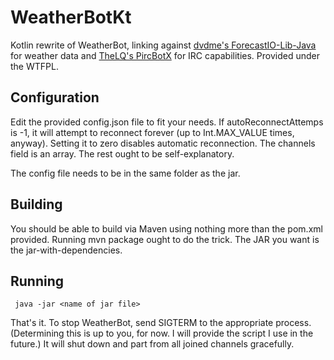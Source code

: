 # WeatherBotKt
Kotlin rewrite of WeatherBot, linking against [dvdme's ForecastIO-Lib-Java](https://github.com/dvdme/forecastio-lib-java "ForecastIO-Lib-Java") for weather data and [TheLQ's PircBotX](https://github.com/TheLQ/pircbotx "PircBotX") for IRC capabilities. Provided under the WTFPL.

## Configuration
Edit the provided config.json file to fit your needs. If autoReconnectAttemps is -1, it will attempt to reconnect forever (up to Int.MAX_VALUE times, anyway). Setting it to zero disables automatic reconnection. The channels field is an array. The rest ought to be self-explanatory.

The config file needs to be in the same folder as the jar.

## Building
You should be able to build via Maven using nothing more than the pom.xml provided. Running mvn package ought to do the trick. The JAR you want is the jar-with-dependencies.

## Running
     java -jar <name of jar file>

That's it.
To stop WeatherBot, send SIGTERM to the appropriate process. (Determining this is up to you, for now. I will provide the script I use in the future.) It will shut down and part from all joined channels gracefully.
